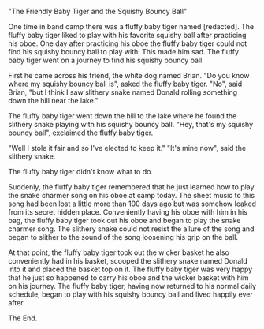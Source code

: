 "The Friendly Baby Tiger and the Squishy Bouncy Ball"

One time in band camp there was a fluffy baby tiger named [redacted]. The fluffy baby tiger liked to play with his favorite squishy ball after practicing his oboe. One day after practicing his oboe the fluffy baby tiger could not find his squishy bouncy ball to play with. This made him sad. The fluffy baby tiger went on a journey to find his squishy bouncy ball.

First he came across his friend, the white dog named Brian. "Do you know where my squishy bouncy ball is", asked the fluffy baby tiger. "No", said Brian, "but I think I saw slithery snake named Donald rolling something down the hill near the lake."

The fluffy baby tiger went down the hill to the lake where he found the slithery snake playing with his squishy bouncy ball. "Hey, that's my squishy bouncy ball", exclaimed the fluffy baby tiger.

"Well I stole it fair and so I've elected to keep it." "It's mine now", said the slithery snake.

The fluffy baby tiger didn't know what to do.

Suddenly, the fluffy baby tiger remembered that he just learned how to play the snake charmer song on his oboe at camp today. The sheet music to this song had been lost a little more than 100 days ago but was somehow leaked from its secret hidden place. Conveniently having his oboe with him in his bag, the fluffy baby tiger took out his oboe and began to play the snake charmer song. The slithery snake could not resist the allure of the song and began to slither to the sound of the song loosening his grip on the ball.

At that point, the fluffy baby tiger took out the wicker basket he also conveniently had in his basket, scooped the slithery snake named Donald into it and placed the basket top on it. The fluffy baby tiger was very happy that he just so happened to carry his oboe and the wicker basket with him on his journey. The fluffy baby tiger, having now returned to his normal daily schedule, began to play with his squishy bouncy ball and lived happily ever after.

The End.
